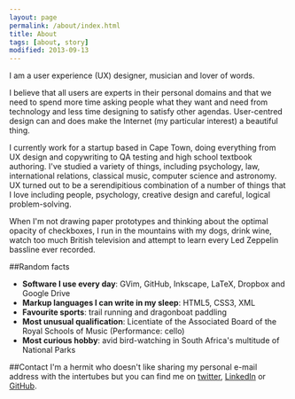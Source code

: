 ```yaml
---
layout: page
permalink: /about/index.html
title: About
tags: [about, story]
modified: 2013-09-13
---
```


I am a user experience (UX) designer, musician and lover of words. 

I believe that all users are experts in their personal domains and that we need to spend more time asking people what they want and need from technology and less time designing to satisfy other agendas. User-centred design can and does make the Internet (my particular interest) a beautiful thing. 

I currently work for a startup based in Cape Town, doing everything from UX design and copywriting to QA testing and high school textbook authoring. I've studied a variety of things, including psychology, law, international relations, classical music, computer science and astronomy. UX turned out to be a serendipitious combination of a number of things that I love including people, psychology, creative design and careful, logical problem-solving.

When I'm not drawing paper prototypes and thinking about the optimal opacity of checkboxes, I run in the mountains with my dogs, drink wine, watch too much British television and attempt to learn every Led Zeppelin bassline ever recorded.

##Random facts

* <b>Software I use every day</b>: GVim, GitHub, Inkscape, LaTeX, Dropbox and Google Drive
* <b>Markup languages I can write in my sleep</b>: HTML5, CSS3, XML
* <b>Favourite sports</b>: trail running and dragonboat paddling
* <b>Most unusual qualification</b>: Licentiate of the Associated Board of the Royal Schools of Music (Performance: cello)
* <b>Most curious hobby</b>: avid bird-watching in South Africa's multitude of National Parks

##Contact 
I'm a hermit who doesn't like sharing my personal e-mail address with the intertubes but you can find me on [twitter](http://twitter.com/sophdex), [LinkedIn](za.linkedin.com/in/nicoladutoit/) or [GitHub](https://github.com/nicoladt).




